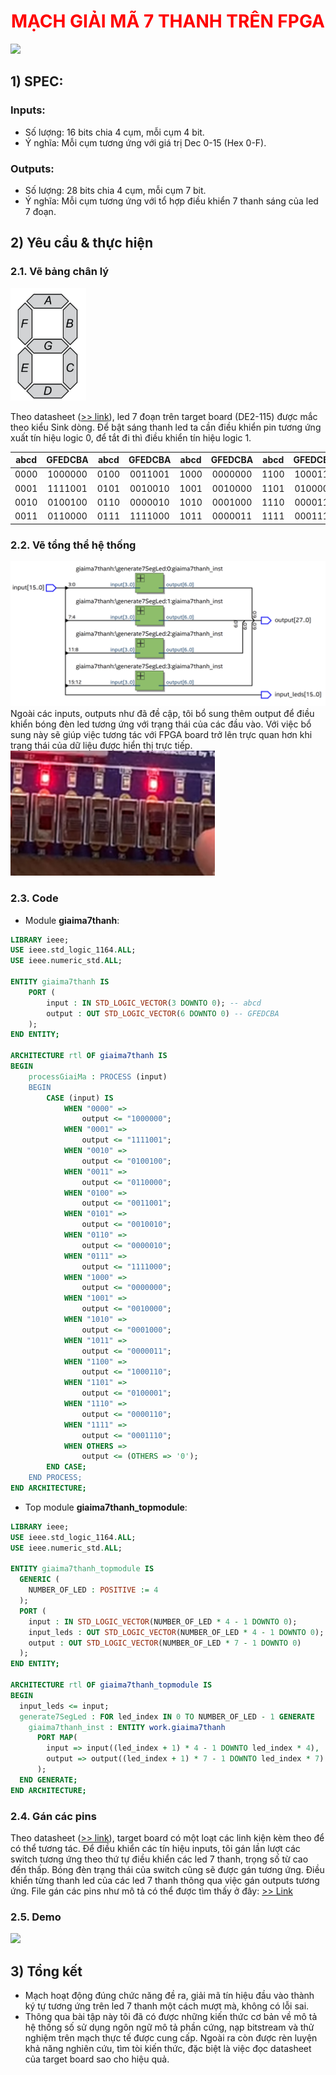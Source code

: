 <h1 style="text-align:center; color:red;">MẠCH GIẢI MÃ 7 THANH TRÊN FPGA</h1>

<img src="./imgs/demo.gif">

## 1) SPEC:

### Inputs:
- Số lượng: 16 bits chia 4 cụm, mỗi cụm 4 bit.
- Ý nghĩa: Mỗi cụm tương ứng với giá trị Dec 0-15 (Hex 0-F).
### Outputs:
- Số lượng: 28 bits chia 4 cụm, mỗi cụm 7 bit.
- Ý nghĩa: Mỗi cụm tương ứng với tổ hợp điều khiển 7 thanh sáng của led 7 đoạn.

## 2) Yêu cầu & thực hiện
### 2.1. Vẽ bảng chân lý
<img style="max-height: 180px;" src="./imgs/7seg.png">

Theo datasheet (<a href="https://www.alldatasheet.com/datasheet-pdf/pdf/487677/ALTERA/DE2-115.html">>> link</a>), led 7 đoạn trên target board (DE2-115) được mắc theo kiểu Sink dòng. Để bật sáng thanh led ta cần điều khiển pin tương ứng xuất tín hiệu logic 0, để tắt đi thì điều khiển tín hiệu logic 1.
<table style="text-align:center;">
    <thead>
        <tr>
            <th>abcd</th>
            <th>GFEDCBA</th>
            <th>abcd</th>
            <th>GFEDCBA</th>
            <th>abcd</th>
            <th>GFEDCBA</th>
            <th>abcd</th>
            <th>GFEDCBA</th>
        </tr>
    </thead>
    <tbody>
        <tr>
            <td>0000</td>
            <td>1000000</td>
            <td>0100</td>
            <td>0011001</td>
            <td>1000</td>
            <td>0000000</td>
            <td>1100</td>
            <td>1000110</td>
        </tr>
        <tr>
            <td>0001</td>
            <td>1111001</td>
            <td>0101</td>
            <td>0010010</td>
            <td>1001</td>
            <td>0010000</td>
            <td>1101</td>
            <td>0100001</td>
        </tr>
        <tr>
            <td>0010</td>
            <td>0100100</td>
            <td>0110</td>
            <td>0000010</td>
            <td>1010</td>
            <td>0001000</td>
            <td>1110</td>
            <td>0000110</td>
        </tr>
        <tr>
            <td>0011</td>
            <td>0110000</td>
            <td>0111</td>
            <td>1111000</td>
            <td>1011</td>
            <td>0000011</td>
            <td>1111</td>
            <td>0001110</td>
        </tr>
    </tbody>
</table>

### 2.2. Vẽ tổng thể hệ thống
<img src="./imgs/rtl.png">
Ngoài các inputs, outputs như đã đề cập, tôi bổ sung thêm output để điều khiển bóng đèn led tương ứng với trạng thái của các đầu vào. Với việc bổ sung này sẽ giúp việc tương tác với FPGA board trở lên trực quan hơn khi trạng thái của dữ liệu được hiển thị trực tiếp.
<br>
<img style="max-height:200px;" src="./imgs/switch_led.jpg">

### 2.3. Code
- Module <b>giaima7thanh</b>:
``` vhdl
LIBRARY ieee;
USE ieee.std_logic_1164.ALL;
USE ieee.numeric_std.ALL;

ENTITY giaima7thanh IS
    PORT (
        input : IN STD_LOGIC_VECTOR(3 DOWNTO 0); -- abcd
        output : OUT STD_LOGIC_VECTOR(6 DOWNTO 0) -- GFEDCBA
    );
END ENTITY;

ARCHITECTURE rtl OF giaima7thanh IS
BEGIN
    processGiaiMa : PROCESS (input)
    BEGIN
        CASE (input) IS
            WHEN "0000" =>
                output <= "1000000";
            WHEN "0001" =>
                output <= "1111001";
            WHEN "0010" =>
                output <= "0100100";
            WHEN "0011" =>
                output <= "0110000";
            WHEN "0100" =>
                output <= "0011001";
            WHEN "0101" =>
                output <= "0010010";
            WHEN "0110" =>
                output <= "0000010";
            WHEN "0111" =>
                output <= "1111000";
            WHEN "1000" =>
                output <= "0000000";
            WHEN "1001" =>
                output <= "0010000";
            WHEN "1010" =>
                output <= "0001000";
            WHEN "1011" =>
                output <= "0000011";
            WHEN "1100" =>
                output <= "1000110";
            WHEN "1101" =>
                output <= "0100001";
            WHEN "1110" =>
                output <= "0000110";
            WHEN "1111" =>
                output <= "0001110";
            WHEN OTHERS =>
                output <= (OTHERS => '0');
        END CASE;
    END PROCESS;
END ARCHITECTURE;
```
- Top module <b>giaima7thanh_topmodule</b>:
``` vhdl
LIBRARY ieee;
USE ieee.std_logic_1164.ALL;
USE ieee.numeric_std.ALL;

ENTITY giaima7thanh_topmodule IS
  GENERIC (
    NUMBER_OF_LED : POSITIVE := 4
  );
  PORT (
    input : IN STD_LOGIC_VECTOR(NUMBER_OF_LED * 4 - 1 DOWNTO 0);
    input_leds : OUT STD_LOGIC_VECTOR(NUMBER_OF_LED * 4 - 1 DOWNTO 0);
    output : OUT STD_LOGIC_VECTOR(NUMBER_OF_LED * 7 - 1 DOWNTO 0)
  );
END ENTITY;

ARCHITECTURE rtl OF giaima7thanh_topmodule IS
BEGIN
  input_leds <= input;
  generate7SegLed : FOR led_index IN 0 TO NUMBER_OF_LED - 1 GENERATE
    giaima7thanh_inst : ENTITY work.giaima7thanh
      PORT MAP(
        input => input((led_index + 1) * 4 - 1 DOWNTO led_index * 4),
        output => output((led_index + 1) * 7 - 1 DOWNTO led_index * 7)
      );
  END GENERATE;
END ARCHITECTURE;
```
### 2.4. Gán các pins
Theo datasheet (<a href="https://www.alldatasheet.com/datasheet-pdf/pdf/487677/ALTERA/DE2-115.html">>> link</a>), target board có một loạt các linh kiện kèm theo để có thể tương tác. Để điều khiển các tín hiệu inputs, tôi gán lần lượt các switch tương ứng theo thứ tự điều khiển các led 7 thanh, trọng số từ cao đến thấp. Bóng đèn trạng thái của switch cũng sẽ được gán tương ứng. Điều khiển từng thanh led của các led 7 thanh thông qua việc gán outputs tương ứng.
File gán các pins như mô tả có thể được tìm thấy ở đây: <a href="./Quartus/SevenSegLed_PinAssigment.csv">>> Link</a>
### 2.5. Demo
<img src="./imgs/demo.gif">

## 3) Tổng kết
- Mạch hoạt động đúng chức năng đề ra, giải mã tín hiệu đầu vào thành ký tự tương ứng trên led 7 thanh một cách mượt mà, không có lỗi sai.
- Thông qua bài tập này tôi đã có được những kiến thức cơ bản về mô tả hệ thống số sử dụng ngôn ngữ mô tả phần cứng, nạp bitstream và thử nghiệm trên mạch thực tế được cung cấp. Ngoài ra còn được rèn luyện khả năng nghiên cứu, tìm tòi kiến thức, đặc biệt là việc đọc datasheet của target board sao cho hiệu quả.